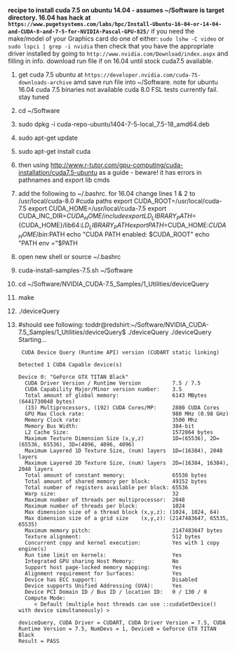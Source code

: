 **recipe to install cuda 7.5 on ubuntu 14.04 - assumes ~/Software is target directory. 16.04 has hack at `https://www.pugetsystems.com/labs/hpc/Install-Ubuntu-16-04-or-14-04-and-CUDA-8-and-7-5-for-NVIDIA-Pascal-GPU-825/`**
if you need the make/model of your Graphics card do one of either:
`sudo lshw -C video` or `sudo lspci | grep -i nvidia` then check that you have the appropriate driver installed by going to `http://www.nvidia.com/Download/index.aspx` and filling in info. download run file if on 16.04 until stock cuda7.5 available.

1. get cuda 7.5 ubuntu at `https://developer.nvidia.com/cuda-75-downloads-archive` amd save run file into ~/Software. note for ubuntu 16.04 cuda 7.5 binaries not available cuda 8.0 FSL tests currently fail. stay tuned
2. cd ~/Software
3. sudo dpkg -i cuda-repo-ubuntu1404-7-5-local_7.5-18_amd64.deb
4. sudo apt-get update
5. sudo apt-get install cuda
6. then using http://www.r-tutor.com/gpu-computing/cuda-installation/cuda7.5-ubuntu
    as a guide - beware! it has errors in pathnames and export lib cmds
7. add the following to ~/.bashrc. for 16.04 change lines 1 & 2 to /usr/local/cuda-8.0
    #cuda paths
    export CUDA_ROOT=/usr/local/cuda-7.5
    export CUDA_HOME=/usr/local/cuda-7.5
    export CUDA_INC_DIR=${CUDA_HOME}/include
    export LD_LIBRARY_PATH=${CUDA_HOME}/lib64:$LD_LIBRARY_PATH
    export PATH=$CUDA_HOME:${CUDA_HOME}/bin:$PATH
    echo "CUDA PATH enabled: $CUDA_ROOT"
    echo "PATH env ="$PATH
8. open new shell or source ~/.bashrc
9. cuda-install-samples-7.5.sh  ~/Software
10. cd ~/Software/NVIDIA_CUDA-7.5_Samples/1_Utilities/deviceQuery
11. make
12. ./deviceQuery
13. #should see following:
        toddr@redshirt:~/Software/NVIDIA_CUDA-7.5_Samples/1_Utilities/deviceQuery$ ./deviceQuery
        ./deviceQuery Starting...
        
         CUDA Device Query (Runtime API) version (CUDART static linking)
        
        Detected 1 CUDA Capable device(s)
        
        Device 0: "GeForce GTX TITAN Black"
          CUDA Driver Version / Runtime Version          7.5 / 7.5
          CUDA Capability Major/Minor version number:    3.5
          Total amount of global memory:                 6143 MBytes (6441730048 bytes)
          (15) Multiprocessors, (192) CUDA Cores/MP:     2880 CUDA Cores
          GPU Max Clock rate:                            980 MHz (0.98 GHz)
          Memory Clock rate:                             3500 Mhz
          Memory Bus Width:                              384-bit
          L2 Cache Size:                                 1572864 bytes
          Maximum Texture Dimension Size (x,y,z)         1D=(65536), 2D=(65536, 65536), 3D=(4096, 4096, 4096)
          Maximum Layered 1D Texture Size, (num) layers  1D=(16384), 2048 layers
          Maximum Layered 2D Texture Size, (num) layers  2D=(16384, 16384), 2048 layers
          Total amount of constant memory:               65536 bytes
          Total amount of shared memory per block:       49152 bytes
          Total number of registers available per block: 65536
          Warp size:                                     32
          Maximum number of threads per multiprocessor:  2048
          Maximum number of threads per block:           1024
          Max dimension size of a thread block (x,y,z): (1024, 1024, 64)
          Max dimension size of a grid size    (x,y,z): (2147483647, 65535, 65535)
          Maximum memory pitch:                          2147483647 bytes
          Texture alignment:                             512 bytes
          Concurrent copy and kernel execution:          Yes with 1 copy engine(s)
          Run time limit on kernels:                     Yes
          Integrated GPU sharing Host Memory:            No
          Support host page-locked memory mapping:       Yes
          Alignment requirement for Surfaces:            Yes
          Device has ECC support:                        Disabled
          Device supports Unified Addressing (UVA):      Yes
          Device PCI Domain ID / Bus ID / location ID:   0 / 130 / 0
          Compute Mode:
             < Default (multiple host threads can use ::cudaSetDevice() with device simultaneously) >
        
        deviceQuery, CUDA Driver = CUDART, CUDA Driver Version = 7.5, CUDA Runtime Version = 7.5, NumDevs = 1, Device0 = GeForce GTX TITAN Black
        Result = PASS

